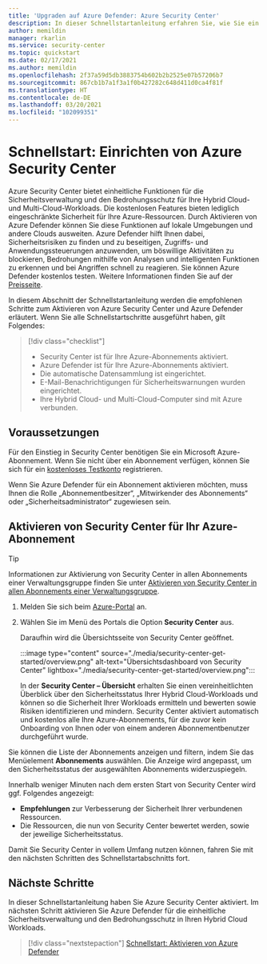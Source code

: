 ```yaml
---
title: 'Upgraden auf Azure Defender: Azure Security Center'
description: In dieser Schnellstartanleitung erfahren Sie, wie Sie ein Upgrade auf Azure Defender von Security Center durchführen, um die Sicherheit zu verbessern.
author: memildin
manager: rkarlin
ms.service: security-center
ms.topic: quickstart
ms.date: 02/17/2021
ms.author: memildin
ms.openlocfilehash: 2f37a59d5db3883754b602b2b2525e07b57206b7
ms.sourcegitcommit: 867cb1b7a1f3a1f0b427282c648d411d0ca4f81f
ms.translationtype: HT
ms.contentlocale: de-DE
ms.lasthandoff: 03/20/2021
ms.locfileid: "102099351"
---
```

# <a name="quickstart-set-up-azure-security-center"></a>Schnellstart: Einrichten von Azure Security Center

Azure Security Center bietet einheitliche Funktionen für die Sicherheitsverwaltung und den Bedrohungsschutz für Ihre Hybrid Cloud- und Multi-Cloud-Workloads. Die kostenlosen Features bieten lediglich eingeschränkte Sicherheit für Ihre Azure-Ressourcen. Durch Aktivieren von Azure Defender können Sie diese Funktionen auf lokale Umgebungen und andere Clouds ausweiten. Azure Defender hilft Ihnen dabei, Sicherheitsrisiken zu finden und zu beseitigen, Zugriffs- und Anwendungssteuerungen anzuwenden, um böswillige Aktivitäten zu blockieren, Bedrohungen mithilfe von Analysen und intelligenten Funktionen zu erkennen und bei Angriffen schnell zu reagieren. Sie können Azure Defender kostenlos testen. Weitere Informationen finden Sie auf der [Preisseite](https://azure.microsoft.com/pricing/details/security-center/).

In diesem Abschnitt der Schnellstartanleitung werden die empfohlenen Schritte zum Aktivieren von Azure Security Center und Azure Defender erläutert. Wenn Sie alle Schnellstartschritte ausgeführt haben, gilt Folgendes:

> [!div class="checklist"]
> * Security Center ist für Ihre Azure-Abonnements aktiviert.
> * Azure Defender ist für Ihre Azure-Abonnements aktiviert.
> * Die automatische Datensammlung ist eingerichtet.
> * E-Mail-Benachrichtigungen für Sicherheitswarnungen wurden eingerichtet.
> * Ihre Hybrid Cloud- und Multi-Cloud-Computer sind mit Azure verbunden.

## <a name="prerequisites"></a>Voraussetzungen
Für den Einstieg in Security Center benötigen Sie ein Microsoft Azure-Abonnement. Wenn Sie nicht über ein Abonnement verfügen, können Sie sich für ein [kostenloses Testkonto](https://azure.microsoft.com/pricing/free-trial/) registrieren.

Wenn Sie Azure Defender für ein Abonnement aktivieren möchten, muss Ihnen die Rolle „Abonnementbesitzer“, „Mitwirkender des Abonnements“ oder „Sicherheitsadministrator“ zugewiesen sein.

## <a name="enable-security-center-on-your-azure-subscription"></a>Aktivieren von Security Center für Ihr Azure-Abonnement

> [!TIP]
> Informationen zur Aktivierung von Security Center in allen Abonnements einer Verwaltungsgruppe finden Sie unter [Aktivieren von Security Center in allen Abonnements einer Verwaltungsgruppe](onboard-management-group.md).

1. Melden Sie sich beim [Azure-Portal](https://azure.microsoft.com/features/azure-portal/) an.

1. Wählen Sie im Menü des Portals die Option **Security Center** aus. 

    Daraufhin wird die Übersichtsseite von Security Center geöffnet.

    :::image type="content" source="./media/security-center-get-started/overview.png" alt-text="Übersichtsdashboard von Security Center" lightbox="./media/security-center-get-started/overview.png":::

    In der **Security Center – Übersicht** erhalten Sie einen vereinheitlichten Überblick über den Sicherheitsstatus Ihrer Hybrid Cloud-Workloads und können so die Sicherheit Ihrer Workloads ermitteln und bewerten sowie Risiken identifizieren und mindern. Security Center aktiviert automatisch und kostenlos alle Ihre Azure-Abonnements, für die zuvor kein Onboarding von Ihnen oder von einem anderen Abonnementbenutzer durchgeführt wurde.

Sie können die Liste der Abonnements anzeigen und filtern, indem Sie das Menüelement **Abonnements** auswählen. Die Anzeige wird angepasst, um den Sicherheitsstatus der ausgewählten Abonnements widerzuspiegeln. 

Innerhalb weniger Minuten nach dem ersten Start von Security Center wird ggf. Folgendes angezeigt:

- **Empfehlungen** zur Verbesserung der Sicherheit Ihrer verbundenen Ressourcen.
- Die Ressourcen, die nun von Security Center bewertet werden, sowie der jeweilige Sicherheitsstatus.

Damit Sie Security Center in vollem Umfang nutzen können, fahren Sie mit den nächsten Schritten des Schnellstartabschnitts fort.



## <a name="next-steps"></a>Nächste Schritte
In dieser Schnellstartanleitung haben Sie Azure Security Center aktiviert. Im nächsten Schritt aktivieren Sie Azure Defender für die einheitliche Sicherheitsverwaltung und den Bedrohungsschutz in Ihren Hybrid Cloud Workloads.

> [!div class="nextstepaction"]
> [Schnellstart: Aktivieren von Azure Defender](enable-azure-defender.md)